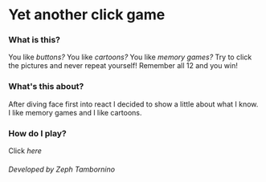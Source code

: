 # Yet another click game

### What is this? 
You like *buttons?* You like *cartoons?* You like *memory games?* Try to click the pictures and never repeat yourself! Remember all 12 and you win!

### What's this about?
After diving face first into react I decided to show a little about what I know. I like memory games and I like cartoons. 

### How do I play?
Click *here*

###### Developed by Zeph Tambornino
